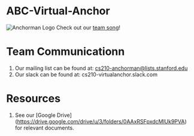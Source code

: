 # ABC-Virtual-Anchor
![Anchorman Logo](link-to-image)
Check out our [team song](https://open.spotify.com/track/6wDviYDtmSDZ0S6TVMM9Vc?si=6oxCXHBtTyeAkxPbD5y9Vg)!

# Team Communicationn
1. Our mailing list can be found at: cs210-anchorman@lists.stanford.edu
2. Our slack can be found at: cs210-virtualanchor.slack.com

# Resources
1. See our [Google Drive] (https://drive.google.com/drive/u/3/folders/0AAxRSFpxdcMlUk9PVA) for relevant documents. 
